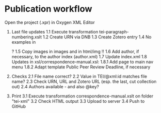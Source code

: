 # Publication workflow 

Open the project (.xpr) in Oxygen XML Editor

1. Last file updates
1.1 Execute transformation tei-paragraph-numbering.xslt
1.2 Create URN via DNB
1.3 Create Zotero entry 
1.4 No examples in <p>?
1.5 Copy images in images and in html/img !!
1.6 Add author, if necessary, to the author index (author.xml)
1.7 Update index.xml 
1.8 Updates in xsl/correspondence-manual.xsl:
1.8.1 Add page to main nav menu 
1.8.2 Adapt template Public Peer Review Deadline, if necessary

2. Checks
2.1 File name correct?
2.2 Value in TEI/@xml:id matches file name?
2.3 Check URN, URL and Zotero URL (esp. the last, cut collection out)
2.4 Authors available - and also @key?

3. Print
3.1 Execute transformation correspondence-manual.xslt on folder "tei-xml"
3.2 Check HTML output
3.3 Upload to server
3.4 Push to GitHub